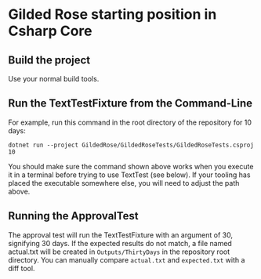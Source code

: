 # Gilded Rose starting position in Csharp Core

## Build the project

Use your normal build tools. 

## Run the TextTestFixture from the Command-Line

For example, run this command in the root directory of the repository for 10 days:

```
dotnet run --project GildedRose/GildedRoseTests/GildedRoseTests.csproj 10
```

You should make sure the command shown above works when you execute it in a terminal before trying to use TextTest (see below). If your tooling has placed the executable somewhere else, you will need to adjust the path above.


## Running the ApprovalTest

The approval test will run the TextTestFixture with an argument of 30, signifying 30 days. If the expected results do not match, a file named actual.txt will be created in `Outputs/ThirtyDays` in the repository root directory. You can manually compare `actual.txt` and `expected.txt` with a diff tool.